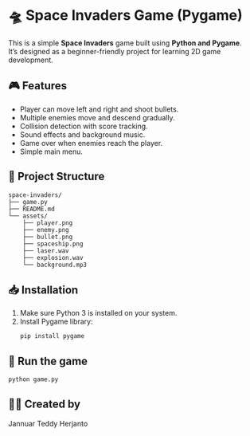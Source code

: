 # 🛸 Space Invaders Game (Pygame)

This is a simple **Space Invaders** game built using **Python and Pygame**.  
It’s designed as a beginner-friendly project for learning 2D game development.

## 🎮 Features

- Player can move left and right and shoot bullets.
- Multiple enemies move and descend gradually.
- Collision detection with score tracking.
- Sound effects and background music.
- Game over when enemies reach the player.
- Simple main menu.

## 📁 Project Structure
```
space-invaders/
├── game.py
├── README.md
└── assets/
    ├── player.png
    ├── enemy.png
    ├── bullet.png
    ├── spaceship.png
    ├── laser.wav
    ├── explosion.wav
    └── background.mp3
```

## 📥 Installation

1. Make sure Python 3 is installed on your system.  
2. Install Pygame library:  
   ```bash
   pip install pygame
   ```

## 🚀 Run the game
```bash
python game.py
```

## 🧑‍💻 Created by

Jannuar Teddy Herjanto
